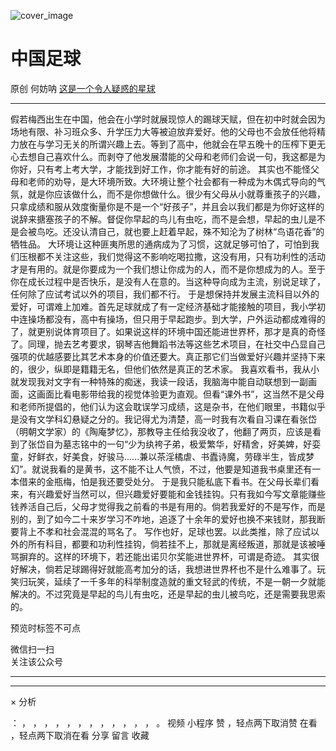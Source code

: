 ![cover_image](https://mmbiz.qpic.cn/mmbiz_jpg/OJNrVQetdup7KZ8nVCibz9IgfZORHsgabtEw6o4jDXsLLHAAttZYbZ71XdunkdxduxtPjcrjpEnib29LkibaOvkeg/0?wx_fmt=jpeg)

#  中国足球

原创  何妨呐  [ 这是一个令人疑惑的星球 ](javascript:void\(0\);)

__ _ _ _ _

假若梅西出生在中国，他会在小学时就展现惊人的踢球天赋，但在初中时就会因为场地有限、补习班众多、升学压力大等被迫放弃爱好。他的父母也不会放任他将精力放在与学习无关的所谓兴趣上去。等到了高中，他就会在早五晚十的压榨下更无心去想自己喜欢什么。而剥夺了他发展潜能的父母和老师们会说一句，我这都是为你好，只有考上考大学，才能找到好工作，你才能有好的前途。
其实也不能怪父母和老师的劝导，是大环境所致。大环境让整个社会都有一种成为木偶式导向的气氛，就是你应该做什么，而不是你想做什么。很少有父母从小就尊重孩子的兴趣，只拿成绩和服从效度衡量你是不是一个“好孩子”，并且会以我们都是为你好这样的说辞来搪塞孩子的不解。督促你早起的鸟儿有虫吃，而不是会想，早起的虫儿是不是会被鸟吃。还没认清自己，就也要上赶着早起，殊不知沦为了树林“鸟语花香”的牺牲品。
大环境让这种匪夷所思的通病成为了习惯，这就足够可怕了，可怕到我们压根都不关注这些，我们觉得这不影响吃喝拉撒，这没有用，只有功利性的活动才是有用的。就是你要成为一个我们想让你成为的人，而不是你想成为的人。至于你在成长过程中是否快乐，是没有人在意的。当这种导向成为主流，别说足球了，任何除了应试考试以外的项目，我们都不行。
于是想保持并发展主流科目以外的爱好，可谓难上加难。首先足球就成了有一定经济基础才能接触的项目，我小学初中连操场都没有，高中有操场，但只用于早起跑步。到大学，户外运动都成难得的了，就更别说体育项目了。如果说这样的环境中国还能进世界杯，那才是真的奇怪了。同理，抛去艺考要求，钢琴吉他舞蹈书法等这些艺术项目，在社交中凸显自己强项的优越感要比其艺术本身的价值还要大。真正那它们当做爱好兴趣并坚持下来的，很少，纵即是籍籍无名，但他们依然是真正的艺术家。
我喜欢看书，我从小就发现我对文字有一种特殊的痴迷，我读一段话，我脑海中能自动联想到一副画面，这画面比看电影带给我的视觉体验更为直观。但看“课外书”，这当然不是父母和老师所提倡的，他们认为这会耽误学习成绩，这是杂书，在他们眼里，书籍似乎是没有文学科幻悬疑之分的。我记得尤为清楚，高一时我有次看自习课在看张岱（明朝文学家）的《陶庵梦忆》，那教导主任给我没收了，他翻了两页，应该是看到了张岱自为墓志铭中的一句“少为纨袴子弟，极爱繁华，好精舍，好美婢，好娈童，好鲜衣，好美食，好骏马......兼以茶淫橘虐、书蠹诗魔，劳碌半生，皆成梦幻”。就说我看的是黄书，这不能不让人气愤，不过，他要是知道我书桌里还有一本借来的金瓶梅，怕是我还要受处分。
于是我只能私底下看书。在父母长辈们看来，有兴趣爱好当然可以，但兴趣爱好要能和金钱挂钩。只有我如今写文章能赚些钱养活自己后，父母才觉得我之前看的书是有用的。倘若我爱好的不是写作，而是别的，到了如今二十来岁学习不咋地，追逐了十余年的爱好也换不来钱财，那我断要背上不孝和社会混混的骂名了。
写作也好，足球也罢。以此类推，除了应试以外的所有科目，都要和功利性挂钩，倘若挂不上，那就是离经叛道，那就是该被唾骂摒弃的。这样的环境下，若还能出诺贝尔奖能进世界杯，可谓是奇迹。
其实很好解决，倘若足球踢得好就能高考加分的话，我想进世界杯也不是什么难事了。玩笑归玩笑，延续了一千多年的科举制度造就的重文轻武的传统，不是一朝一夕就能解决的。不过究竟是早起的鸟儿有虫吃，还是早起的虫儿被鸟吃，还是需要我思索的。

  

预览时标签不可点

微信扫一扫  
关注该公众号





****



****



×  分析

：  ，  ，  ，  ，  ，  ，  ，  ，  ，  ，  ，  ，  。  视频  小程序  赞  ，轻点两下取消赞  在看  ，轻点两下取消在看
分享  留言  收藏

